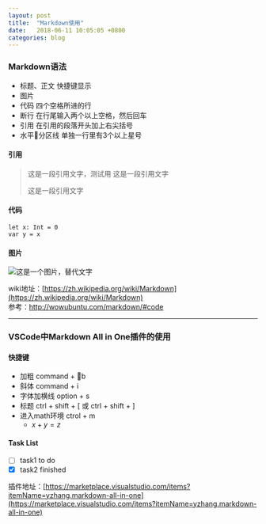 ```yaml
---
layout: post
title:  "Markdown使用"
date:   2018-06-11 10:05:05 +0800
categories: blog
---
```

### Markdown语法
- 标题、正文 快捷键显示
- 图片
- 代码 四个空格所进的行
- 断行  在行尾输入两个以上空格，然后回车
- 引用 在引用的段落开头加上右尖括号
- 水平分区线   单独一行里有3个以上星号

#### 引用 
> 这是一段引用文字，测试用
> 这是一段引用文字
> 
> 这是一段引用文字

#### 代码
    
    let x: Int = 0
    var y = x


#### 图片
![这是一个图片，替代文字](http://iconfont.alicdn.com/t/1527089172740.jpg@200h_200w.jpg)

wiki地址：[https://zh.wikipedia.org/wiki/Markdown](https://zh.wikipedia.org/wiki/Markdown)   
参考：<http://wowubuntu.com/markdown/#code>

***

### VSCode中Markdown All in One插件的使用

#### 快捷键
- 加粗 command + b
- 斜体 command + i
- 字体加横线 option + s
- 标题 ctrl + shift + [ 或 ctrl + shift + ]
- 进入math环境 ctrol + m
  - $x + y = z$

#### Task List
  - [ ] task1 to do
  - [x] task2 finished

插件地址：[https://marketplace.visualstudio.com/items?itemName=yzhang.markdown-all-in-one](https://marketplace.visualstudio.com/items?itemName=yzhang.markdown-all-in-one)
